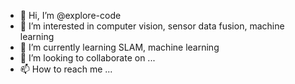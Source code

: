 - 👋 Hi, I’m @explore-code
- 👀 I’m interested in computer vision, sensor data fusion, machine learning
- 🌱 I’m currently learning SLAM, machine learning
- 💞️ I’m looking to collaborate on ...
- 📫 How to reach me ...

<!---
explore-code/explore-code is a ✨ special ✨ repository because its `README.md` (this file) appears on your GitHub profile.
You can click the Preview link to take a look at your changes.
--->

